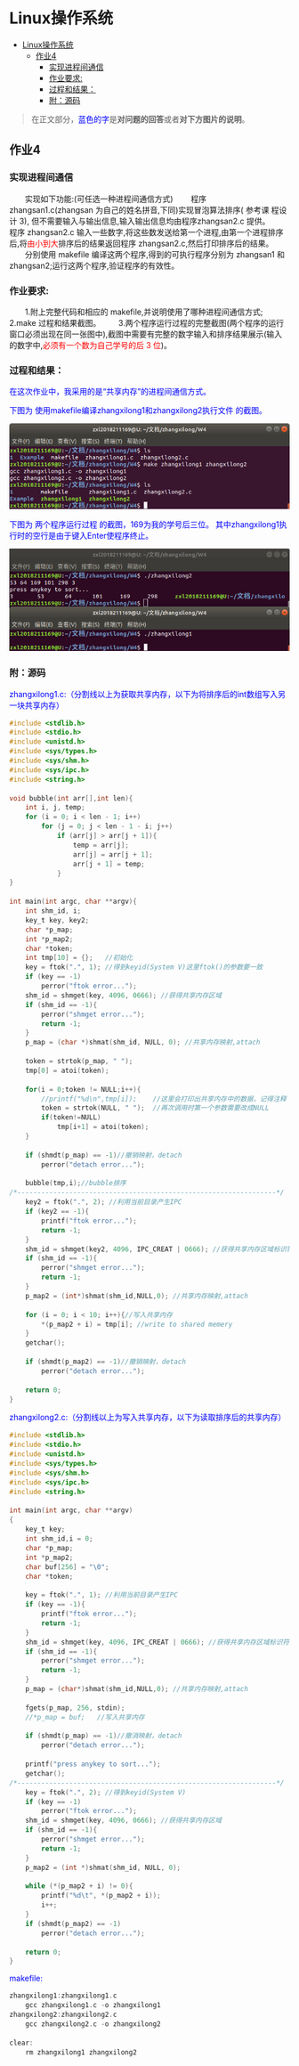 # Linux操作系统

<!-- @import "[TOC]" {cmd="toc" depthFrom=1 depthTo=6 orderedList=false} -->

<!-- code_chunk_output -->

- [Linux操作系统](#linux操作系统)
  - [作业4](#作业4)
    - [实现进程间通信](#实现进程间通信)
    - [作业要求:](#作业要求)
    - [过程和结果：](#过程和结果)
    - [附：源码](#附源码)

<!-- /code_chunk_output -->

>在正文部分，<font color = blue>蓝色的字</font>是**对问题的回答**或者**对下方图片的说明**。

<div STYLE="page-break-after: always;"></div>

## 作业4

### 实现进程间通信

&emsp;&emsp;实现如下功能:(可任选一种进程间通信方式)
&emsp;&emsp;程序 zhangsan1.c(zhangsan 为自己的姓名拼音,下同)实现冒泡算法排序( 参考课 程设计 3), 但不需要输入与输出信息,输入输出信息均由程序zhangsan2.c 提供。
&emsp;&emsp;程序 zhangsan2.c 输入一些数字,将这些数发送给第一个进程,由第一个进程排序后,将<font color = red>由小到大</font>排序后的结果返回程序 zhangsan2.c,然后打印排序后的结果。
&emsp;&emsp;分别使用 makefile 编译这两个程序,得到的可执行程序分别为 zhangsan1 和zhangsan2;运行这两个程序,验证程序的有效性。

### 作业要求:

&emsp;&emsp;1.附上完整代码和相应的 makefile,并说明使用了哪种进程间通信方式;
&emsp;&emsp;2.make 过程和结果截图。
&emsp;&emsp;3.两个程序运行过程的完整截图(两个程序的运行窗口必须出现在同一张图中),截图中需要有完整的数字输入和排序结果展示(输入的数字中,<font color = red>必须有一个数为自己学号的后 3 位</font>)。

### 过程和结果：

<font color = blue>
在这次作业中，我采用的是“共享内存”的进程间通信方式。
</font>

<font color = blue>下图为 使用makefile编译zhangxilong1和zhangxilong2执行文件 的截图。</font>

![make](./pic4/2020-12-22%2023-05-21屏幕截图.png)

<font color = blue>下图为 两个程序运行过程 的截图，169为我的学号后三位。
其中zhangxilong1执行时的空行是由于键入Enter使程序终止。</font>

![run](./pic4/2020-12-22%2023-07-53屏幕截图.png)

### 附：源码

<font color = blue>zhangxilong1.c:（分割线以上为获取共享内存，以下为将排序后的int数组写入另一块共享内存）</font>

``` C
#include <stdlib.h>
#include <stdio.h>
#include <unistd.h>
#include <sys/types.h>
#include <sys/shm.h>
#include <sys/ipc.h>
#include <string.h>

void bubble(int arr[],int len){
    int i, j, temp;
    for (i = 0; i < len - 1; i++)
        for (j = 0; j < len - 1 - i; j++)
            if (arr[j] > arr[j + 1]){
                temp = arr[j];
                arr[j] = arr[j + 1];
                arr[j + 1] = temp;
            }
}

int main(int argc, char **argv){
    int shm_id, i;
    key_t key, key2;
    char *p_map;
    int *p_map2;
    char *token;
    int tmp[10] = {};   //初始化
    key = ftok(".", 1); //得到keyid(System V)这里ftok()的参数要一致
    if (key == -1)
        perror("ftok error...");
    shm_id = shmget(key, 4096, 0666); //获得共享内存区域
    if (shm_id == -1){
        perror("shmget error...");
        return -1;
    }
    p_map = (char *)shmat(shm_id, NULL, 0); //共享内存映射,attach

    token = strtok(p_map, " ");
    tmp[0] = atoi(token);

    for(i = 0;token != NULL;i++){
        //printf("%d\n",tmp[i]);    //这里会打印出共享内存中的数据，记得注释
        token = strtok(NULL, " ");  //再次调用时第一个参数需要改成NULL
        if(token!=NULL)
            tmp[i+1] = atoi(token);
    }

    if (shmdt(p_map) == -1)//撤销映射，detach
        perror("detach error...");

    bubble(tmp,i);//bubble排序
/*-----------------------------------------------------------------*/
    key2 = ftok(".", 2); //利用当前目录产生IPC
    if (key2 == -1){
        printf("ftok error...");
        return -1;
    }
    shm_id = shmget(key2, 4096, IPC_CREAT | 0666); //获得共享内存区域标识符ID,即shmid
    if (shm_id == -1){
        perror("shmget error...");
        return -1;
    }
    p_map2 = (int*)shmat(shm_id,NULL,0); //共享内存映射,attach

    for (i = 0; i < 10; i++){//写入共享内存
        *(p_map2 + i) = tmp[i]; //write to shared memery
    }
    getchar();

    if (shmdt(p_map2) == -1)//撤销映射，detach
        perror("detach error...");

    return 0;
}
```

<font color = blue>zhangxilong2.c:（分割线以上为写入共享内存，以下为读取排序后的共享内存）</font>

``` C
#include <stdlib.h>
#include <stdio.h>
#include <unistd.h>
#include <sys/types.h>
#include <sys/shm.h>
#include <sys/ipc.h>
#include <string.h>

int main(int argc, char **argv)
{
    key_t key;
    int shm_id,i = 0;
    char *p_map;
    int *p_map2;
    char buf[256] = "\0";
    char *token;

    key = ftok(".", 1); //利用当前目录产生IPC
    if (key == -1){
        printf("ftok error...");
        return -1;
    }
    shm_id = shmget(key, 4096, IPC_CREAT | 0666); //获得共享内存区域标识符ID,即shmid
    if (shm_id == -1){
        perror("shmget error...");
        return -1;
    }
    p_map = (char*)shmat(shm_id,NULL,0); //共享内存映射,attach

    fgets(p_map, 256, stdin);
    //*p_map = buf;   //写入共享内存

    if (shmdt(p_map) == -1)//撤消映射，detach
        perror("detach error...");

    printf("press anykey to sort...");
    getchar();
/*-----------------------------------------------------------------*/
    key = ftok(".", 2); //得到keyid(System V)
    if (key == -1)
        perror("ftok error...");
    shm_id = shmget(key, 4096, 0666); //获得共享内存区域
    if (shm_id == -1){
        perror("shmget error...");
        return -1;
    }
    p_map2 = (int *)shmat(shm_id, NULL, 0);

    while (*(p_map2 + i) != 0){
        printf("%d\t", *(p_map2 + i));
        i++;
    }
    if (shmdt(p_map2) == -1)
        perror("detach error...");

    return 0;
}
```

<font color = blue>makefile:</font>

``` C
zhangxilong1:zhangxilong1.c
	gcc zhangxilong1.c -o zhangxilong1
zhangxilong2:zhangxilong2.c
	gcc zhangxilong2.c -o zhangxilong2

clear:
	rm zhangxilong1 zhangxilong2
```
